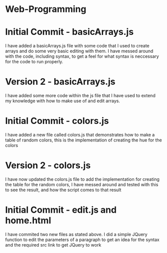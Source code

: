 # Web-Programming

# Initial Commit - basicArrays.js
I have added a basicArrays.js file with some code that I used to create arrays and do some very basic editing with them. I have messed around with the code, including syntax, to get a feel for what syntax is neccessary for the code to run properly.

# Version 2 - basicArrays.js
I have added some more code within the js file that I have used to extend my knowledge with how to make use of and edit arrays.

# Initial Commit - colors.js
I have added a new file called colors.js that demonstrates how to make a table of random colors, this is the implementation of creating the hue for the colors

# Version 2 - colors.js
I have now updated the colors.js file to add the implementation for creating the table for the random colors, I have messed around and tested with this to see the result, and how the script comes to that result

# Initial Commit - edit.js and home.html

I have commited two new files as stated above. I did a simple JQuery function to edit the parameters of a paragraph to get an idea for the syntax and the required src link to get JQuery to work

